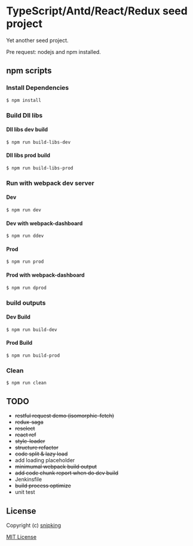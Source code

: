 # TypeScript/Antd/React/Redux seed project

Yet another seed project.

Pre request: nodejs and npm installed.

## npm scripts

### Install Dependencies

```
$ npm install
```

### Build Dll libs

#### Dll libs dev build

```
$ npm run build-libs-dev
```

#### Dll libs prod build

```
$ npm run build-libs-prod
```

### Run with webpack dev server

#### Dev

```
$ npm run dev
```

#### Dev with webpack-dashboard

```
$ npm run ddev
```

#### Prod

```
$ npm run prod
```

#### Prod with webpack-dashboard

```
$ npm run dprod
```

### build outputs

#### Dev Build

```
$ npm run build-dev
```

#### Prod Build

```
$ npm run build-prod
```

### Clean

```
$ npm run clean
```

## TODO

- ~~restful request demo (isomorphic-fetch)~~
- ~~redux-saga~~
- ~~reselect~~
- ~~react ref~~
- ~~style-loader~~
- ~~structure refactor~~
- ~~code split & lazy load~~
- add loading placeholder
- ~~minimumal webpack build output~~
- ~~add code chunk report when do dev build~~
- Jenkinsfile
- ~~build process optimize~~
- unit test

## License

Copyright (c) [snipking](//github.com/snipking)

[MIT License][MIT]

[MIT]: ./LICENSE "Mit License"

